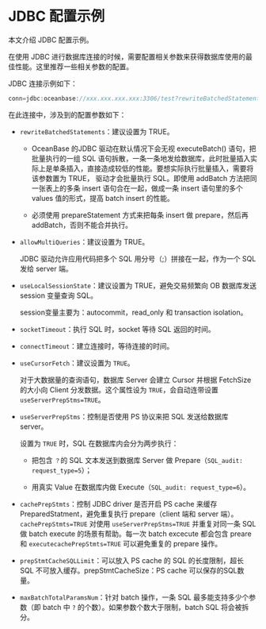 # JDBC 配置示例

本文介绍 JDBC 配置示例。

在使用 JDBC 进行数据库连接的时候，需要配置相关参数来获得数据库使用的最佳性能。这里推荐一些相关参数的配置。

JDBC 连接示例如下：

```java
conn=jdbc:oceanbase://xxx.xxx.xxx.xxx:3306/test?rewriteBatchedStatements=TRUE&allowMultiQueries=TRUE&useLocalSessionState=TRUE&useUnicode=TRUE&characterEncoding=utf-8&socketTimeout=10000&connectTimeout=30000
```

在此连接中，涉及到的配置参数如下：

* `rewriteBatchedStatements`：建议设置为 TRUE。

  * OceanBase 的JDBC 驱动在默认情况下会无视 executeBatch() 语句，把批量执行的一组 SQL 语句拆散，一条一条地发给数据库，此时批量插入实际上是单条插入，直接造成较低的性能。要想实际执行批量插入，需要将该参数置为 TRUE， 驱动才会批量执行 SQL。即使用 addBatch 方法把同一张表上的多条 insert 语句合在一起，做成一条 insert 语句里的多个 values 值的形式，提高 batch insert 的性能。

  * 必须使用 prepareStatement 方式来把每条 insert 做 prepare，然后再 addBatch，否则不能合并执行。

* `allowMultiQueries`：建议设置为 TRUE。

  JDBC 驱动允许应用代码把多个 SQL 用分号（;）拼接在一起，作为一个 SQL 发给 server 端。

* `useLocalSessionState`：建议设置为 TRUE，避免交易频繁向 OB 数据库发送 session 变量查询 SQL。

  session变量主要为：autocommit，read_only 和 transaction isolation。

* `socketTimeout`：执行 SQL 时，socket 等待 SQL 返回的时间。

* `connectTimeout`：建立连接时，等待连接的时间。

* `useCursorFetch`：建议设置为 `TRUE`。

  对于大数据量的查询语句，数据库 Server 会建立 Cursor 并根据 FetchSize 的大小向 Client 分发数据。这个属性设为 `TRUE`，会自动连带设置 `useServerPrepStms=TRUE`。

* `useServerPrepStms`：控制是否使用 PS 协议来把 SQL 发送给数据库 server。

  设置为 `TRUE` 时，SQL 在数据库内会分为两步执行：

  * 把包含 `？`的 SQL 文本发送到数据库 Server 做 Prepare（`SQL_audit: request_type=5`）；

  * 用真实 Value 在数据库内做 Execute（`SQL_audit: request_type=6`）。

* `cachePrepStmts`：控制 JDBC driver 是否开启 PS cache 来缓存 PreparedStatment，避免重复执行 prepare（client 端和 server 端）。`cachePrepStmts=TRUE` 对使用 `useServerPrepStms=TRUE` 并重复对同一条 SQL 做 batch execute 的场景有帮助。每一次 batch excecute 都会包含 preare 和 `executecachePrepStmts=TRUE` 可以避免重复的 prepare 操作。

* `prepStmtCacheSQLLimit`：可以放入 PS cache 的 SQL 的长度限制，超长 SQL 不可放入缓存。prepStmtCacheSize：PS cache 可以保存的SQL数量。

* `maxBatchTotalParamsNum`：针对 batch 操作，一条 SQL 最多能支持多少个参数（即 batch 中 `?` 的个数）。如果参数个数大于限制，batch SQL 将会被拆分。
